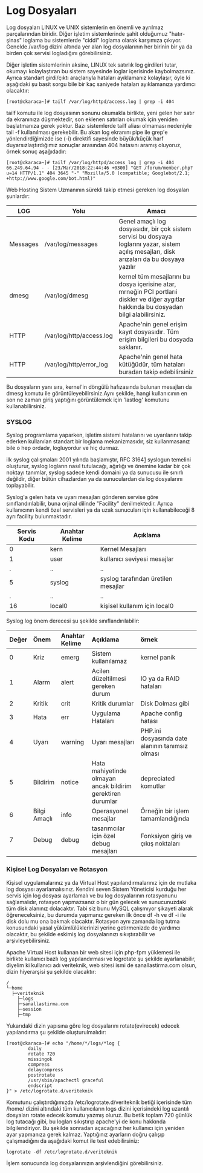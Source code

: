 # Log Dosyaları

Log dosyaları LINUX ve UNIX sistemlerin en önemli ve ayrılmaz parçalarından biridir. Diğer işletim sistemlerinde şahit olduğumuz "hatır-şinas" loglama bu sistemlerde "ciddi" loglama olarak karşımıza çıkıyor. Genelde /var/log dizini altında yer alan log dosyalarının her birinin bir ya da birden çok servisi logladığını görebilirsiniz.

Diğer işletim sistemlerinin aksine, LINUX tek satırlık log girdileri tutar, okumayı kolaylaştıran bu sistem sayesinde loglar içerisinde kaybolmazsınız. Ayrıca standart girdi/çıktı araçlarıyla hataları ayıklamanız kolaylaşır, öyle ki aşağıdaki şu basit sorgu bile bir kaç saniyede hataları ayıklamanıza yardımcı olacaktır:

```
[root@ckaraca~]# tailf /var/log/httpd/access.log | grep -i 404
```

tailf komutu ile log dosyasının sonunu okumakla birlikte, yeni gelen her satır da ekranınıza düşmektedir, son eklenen satırları okumak için yeniden başlatmanıza gerek yoktur. Bazı sistemlerde tailf aliası olmaması nedeniyle tail -f kullanılması gerekebilir. Bu akan log ekranını pipe ile grep'e yönlendirdiğimizde ise \(-i\) direktifi sayesinde büyük/küçük harf duyarsızlaştırdığımız sonuçlar arasından 404 hatasını aramış oluyoruz, örnek sonuç aşağıdadır:

```
[root@ckaraca~]# tailf /var/log/httpd/access_log | grep -i 404
66.249.64.94 - - [23/Mar/2018:22:44:46 +0300] "GET /forum/member.php?u=14 HTTP/1.1" 404 3645 "-" "Mozilla/5.0 (compatible; Googlebot/2.1; +http://www.google.com/bot.html)"
```

Web Hosting Sistem Uzmanının sürekli takip etmesi gereken log dosyaları şunlardır:

| LOG | Yolu | Amacı |
| --- | --- | --- |
| Messages | /var/log/messages | Genel amaçlı log dosyasıdır, bir çok sistem servisi bu dosyaya loglarını yazar, sistem açılış mesajları, disk arızaları da bu dosyaya yazılır |
| dmesg | /var/log/dmesg | kernel tüm mesajlarını bu dosya içerisine atar, mrneğin PCI portlarıi diskler ve diğer aygıtlar hakkında bu dosyadan bilgi alabilirsiniz. |
| HTTP | /var/log/http/access.log | Apache'nin genel erişim kayıt dosyasıdır. Tüm erişim bilgileri bu dosyada saklanır. |
| HTTP | /var/log/http/error\_log | Apache'nin genel hata kütüğüdür, tüm hataları buradan takip edebilirsiniz |

Bu dosyaların yanı sıra, kernel'in döngülü hafızasında bulunan mesajları da dmesg komutu ile görüntüleyebilirsiniz.Aynı şekilde, hangi kullanıcının en son ne zaman giriş yaptığını görüntülemek için 'lastlog' komutunu kullanabilirsiniz.

### SYSLOG

Syslog programlama yaparken, işletim sistemi hatalarını ve uyarılarını takip ederken kullanılan standart bir loglama mekanizmasıdır, siz kullanmasanız bile o hep ordadır, logluyordur ve hiç durmaz.

ilk syslog çalışmaları 2001 yılında başlamıştır, RFC 3164[1](http://www.rfc-editor.org/info/rfc3164) syslogun temelini oluşturur, syslog logların nasıl tutulacağı, ağırlığı ve önemine kadar bir çok noktayı tanımlar, syslog sadece kendi domaini ya da sunucusu ile sınırlı değildir, diğer bütün cihazlardan ya da sunuculardan da log dosyalarını toplayabilir.

Syslog'a gelen hata ve uyarı mesajları gönderen servise göre sınıflandırılabilir, buna orjinal dilinde "Facility" denilmektedir. Ayrıca kullanıcının kendi özel servisleri ya da uzak sunucuları için kullanabileceği 8 ayrı facility bulunmaktadır.

| Servis Kodu | Anahtar Kelime | Açıklama |
| --- | --- | --- |
| 0 | kern | Kernel Mesajları |
| 1 | user | kullanıcı seviyesi mesajlar |
| . | .. | .. |
| 5 | syslog | syslog tarafından üretilen mesajlar |
| . | .. | .. |
| 16 | local0 | kişisel kullanım için local0 |

Syslog log önem derecesi şu şekilde sınıflandırılabilir:

| Değer | Önem | Anahtar Kelime | Açıklama | örnek |
| :--- | :--- | :--- | :--- | :--- |
| 0 | Kriz | emerg | Sistem kullanılamaz | kernel panik |
| 1 | Alarm | alert | Acilen düzeltilmesi gereken durum | IO ya da RAID hataları |
| 2 | Kritik | crit | Kritik durumlar | Disk Dolması gibi |
| 3 | Hata | err | Uygulama Hataları | Apache config hatası |
| 4 | Uyarı | warning | Uyarı mesajları | PHP.ini dosyasında date alanının tanımsız olması |
| 5 | Bildirim | notice | Hata mahiyetinde olmayan ancak bildirim gerektiren durumlar | depreciated komutlar |
| 6 | Bilgi Amaçlı | info | Operasyonel mesajlar | Örneğin bir işlem tamamlandığında |
| 7 | Debug | debug | tasarımcılar için özel debug mesajları | Fonksiyon giriş ve çıkış noktaları |

### Kişisel Log Dosyaları ve Rotasyon

Kişisel uygulamalarınız ya da Virtual Host yapılandırmalarınız için de mutlaka log dosyası ayarlamalısınız. Kendini seven Sistem Yöneticisi kurduğu her servis için log dosyası ayarlamalı ve bu log dosyalarının rotasyonunu sağlamalıdır, rotasyon yapmazsanız o bir gün gelecek ve sunucunuzdaki tüm disk alanınız dolacaktır. Tabi siz bunu MySQL çalışmıyor şikayeti alarak öğreneceksiniz, bu durumda yapmanız gereken ilk önce df -h ve df -i ile disk dolu mu ona bakmak olacaktır. Rotasyon aynı zamanda log tutma konusundaki yasal yükümlülüklerinizi yerine getirmenizde de yardımcı olacaktır, bu şekilde eskimiş log dosyalarınızı sıkıştırabilir ve arşivleyebilirsiniz.

Apache Virtual Host kullanan bir web sitesi için php-fpm yüklemesi ile birlikte kullanıcı bazlı log yapılandırması ve logrotate şu şekilde ayarlanabilir, diyelim ki kullanıcı adı veriteknik, web sitesi ismi de sanallastirma.com olsun, dizin hiyerarşisi şu şekilde olacaktır:

```
/                            
└─home
  ├─veriteknik
    ├─logs
    ├─sanallastirma.com
    ├─session
    ├─tmp
```

Yukarıdaki dizin yapısına göre log dosyalarını rotate\(evirecek\) edecek yapılandırma şu şekilde oluşturulmalıdır:

```
[root@ckaraca~]# echo "/home/*/logs/*log { 
        daily 
        rotate 720 
        missingok 
        compress 
        delaycompress 
        postrotate 
        /usr/sbin/apachectl graceful 
        endscript 
}" > /etc/logrotate.d/veriteknik
```

Komutunu çalıştırdığımızda /etc/logrotate.d/veriteknik betiği içerisinde tüm /home/ dizini altındaki tüm kullanıcıların logs dizini içerisindeki log uzantılı dosyaları rotate edecek komutu yazmış oluruz. Bu betik toplam 720 günlük log tutacağı gibi, bu logları sıkıştırıp apache'yi de konu hakkında bilgilendiriyor. Bu şekilde sonradan açacağınız her kullanıcı için yeniden ayar yapmanıza gerek kalmaz. Yaptığınız ayarların doğru çalışıp çalışmadığını da aşağıdaki komut ile test edebilirsiniz:

```
logrotate -df /etc/logrotate.d/veriteknik
```

İşlem sonucunda log dosyalarınızın arşivlendiğini görebilirsiniz.

